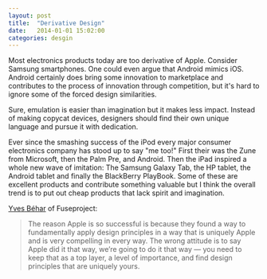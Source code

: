 ```yaml
---
layout: post
title:  "Derivative Design"
date:   2014-01-01 15:02:00
categories: desgin
---
```


Most electronics products today are too derivative of Apple. Consider Samsung smartphones.  One could even argue that Android mimics iOS. Android certainly does bring some innovation to marketplace and contributes to the process of innovation through competition, but it's hard to ignore some of the forced design similarities.  

Sure, emulation is easier than imagination but it makes less impact.  Instead of making copycat devices, designers should find their own unique language and pursue it with dedication.

Ever since the smashing success of the iPod every major consumer electronics company has stood up to say "me too!" First their was the Zune from Microsoft, then the Palm Pre, and Android. Then the iPad inspired a whole new wave of imitation: The Samsung Galaxy Tab, the HP tablet, the Android tablet and finally the BlackBerry PlayBook. Some of these are excellent products and contribute something valuable but I think the overall trend is to put out cheap products that lack spirit and imagination.

[Yves Béhar](http://venturebeat.com/2010/09/30/apple-design-beha/) of Fuseproject: 

> The reason Apple is so successful is because they found a way to fundamentally apply design principles in a way that is uniquely Apple and is very compelling in every way. The wrong attitude is to say Apple did it that way, we’re going to do it that way — you need to keep that as a top layer, a level of importance, and find design principles that are uniquely yours.